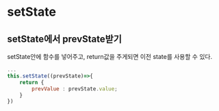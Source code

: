 # setState

## setState에서 prevState받기
setState안에 함수를 넣어주고, return값을 주게되면 이전 state를 사용할 수 있다.
```js
...
this.setState((prevState)=>{
    return {
        prevValue : prevState.value;
    }
})
```

